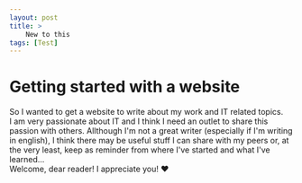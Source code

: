 ```yaml
---
layout: post
title: >
    New to this 
tags: [Test]
---
```


# Getting started with a website

So I wanted to get a website to write about my work and IT related topics.<br> 
I am very passionate about IT and I think I need an outlet to share this passion with others. Allthough I'm not a great writer (especially if I'm writing in english), I think there may be useful stuff I can share with my peers or, at the very least, keep as reminder from where I've started and what I've learned... <br>
Welcome, dear reader! I appreciate you! :heart: